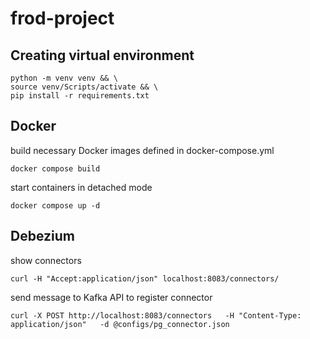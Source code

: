 # frod-project

## Creating virtual environment
```
python -m venv venv && \
source venv/Scripts/activate && \
pip install -r requirements.txt
```

## Docker
build necessary Docker images defined in docker-compose.yml 
```
docker compose build
```
start  containers in detached mode
```
docker compose up -d
```

## Debezium
show connectors
```
curl -H "Accept:application/json" localhost:8083/connectors/
```
send message to Kafka API to register connector
```
curl -X POST http://localhost:8083/connectors   -H "Content-Type: application/json"   -d @configs/pg_connector.json
```
